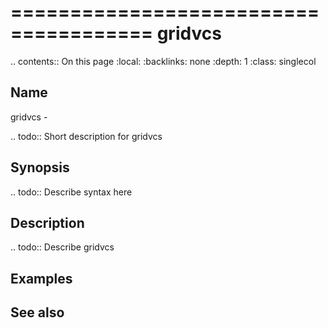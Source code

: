 

======================================
gridvcs
======================================

.. contents:: On this page
    :local:
    :backlinks: none
    :depth: 1
    :class: singlecol

Name
----
gridvcs - 

.. todo::
    Short description for gridvcs

Synopsis
--------
.. todo::
   Describe syntax here

Description
-----------
.. todo::
    Describe gridvcs

Examples
--------

See also
--------


